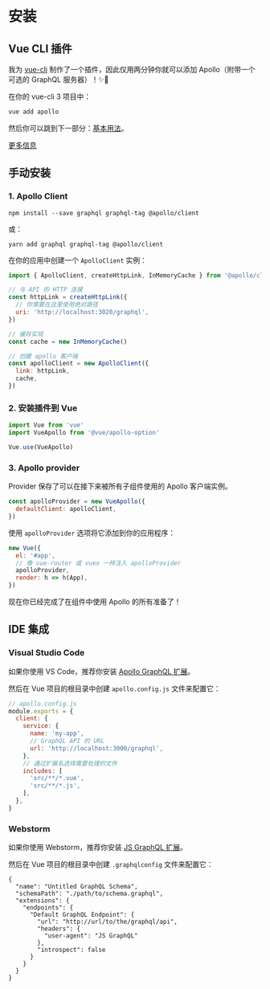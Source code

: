 # 安装

## Vue CLI 插件

我为 [vue-cli](http://cli.vuejs.org) 制作了一个插件，因此仅用两分钟你就可以添加 Apollo（附带一个可选的 GraphQL 服务器）！✨🚀

在你的 vue-cli 3 项目中：

```bash
vue add apollo
```

然后你可以跳到下一部分：[基本用法](./apollo/)。

[更多信息](https://github.com/Akryum/vue-cli-plugin-apollo)

## 手动安装

### 1. Apollo Client

```
npm install --save graphql graphql-tag @apollo/client
```

或：

```
yarn add graphql graphql-tag @apollo/client
```

在你的应用中创建一个 `ApolloClient` 实例：

```js
import { ApolloClient, createHttpLink, InMemoryCache } from '@apollo/client/core'

// 与 API 的 HTTP 连接
const httpLink = createHttpLink({
  // 你需要在这里使用绝对路径
  uri: 'http://localhost:3020/graphql',
})

// 缓存实现
const cache = new InMemoryCache()

// 创建 apollo 客户端
const apolloClient = new ApolloClient({
  link: httpLink,
  cache,
})
```

### 2. 安装插件到 Vue

```js
import Vue from 'vue'
import VueApollo from '@vue/apollo-option'

Vue.use(VueApollo)
```

### 3. Apollo provider

Provider 保存了可以在接下来被所有子组件使用的 Apollo 客户端实例。

```js
const apolloProvider = new VueApollo({
  defaultClient: apolloClient,
})
```

使用 `apolloProvider` 选项将它添加到你的应用程序：

```js
new Vue({
  el: '#app',
  // 像 vue-router 或 vuex 一样注入 apolloProvider
  apolloProvider,
  render: h => h(App),
})
```

现在你已经完成了在组件中使用 Apollo 的所有准备了！

## IDE 集成

### Visual Studio Code

如果你使用 VS Code，推荐你安装 [Apollo GraphQL 扩展](https://marketplace.visualstudio.com/items?itemName=apollographql.vscode-apollo)。

然后在 Vue 项目的根目录中创建 `apollo.config.js` 文件来配置它：

```js
// apollo.config.js
module.exports = {
  client: {
    service: {
      name: 'my-app',
      // GraphQL API 的 URL
      url: 'http://localhost:3000/graphql',
    },
    // 通过扩展名选择需要处理的文件
    includes: [
      'src/**/*.vue',
      'src/**/*.js',
    ],
  },
}
```

### Webstorm

如果你使用 Webstorm，推荐你安装 [JS GraphQL 扩展](https://plugins.jetbrains.com/plugin/8097-js-graphql/)。

然后在 Vue 项目的根目录中创建 `.graphqlconfig` 文件来配置它：

```graphqlconfig
{
  "name": "Untitled GraphQL Schema",
  "schemaPath": "./path/to/schema.graphql",
  "extensions": {
    "endpoints": {
      "Default GraphQL Endpoint": {
        "url": "http://url/to/the/graphql/api",
        "headers": {
          "user-agent": "JS GraphQL"
        },
        "introspect": false
      }
    }
  }
}
```
